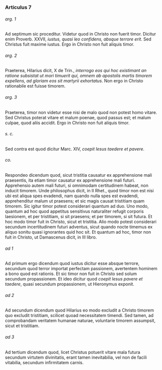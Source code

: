 ### Articulus 7

###### arg. 1
Ad septimum sic proceditur. Videtur quod in Christo non fuerit timor. Dicitur enim Proverb. XXVII, *iustus, quasi leo confidens, absque terrore erit*. Sed Christus fuit maxime iustus. Ergo in Christo non fuit aliquis timor.

###### arg. 2
Praeterea, Hilarius dicit, X de Trin., *interrogo eos qui hoc existimant an ratione subsistat ut mori timuerit qui, omnem ab apostolis mortis timorem expellens, ad gloriam eos sit martyrii exhortatus*. Non ergo in Christo rationabile est fuisse timorem.

###### arg. 3
Praeterea, timor non videtur esse nisi de malo quod non potest homo vitare. Sed Christus poterat vitare et malum poenae, quod passus est; et malum culpae, quod aliis accidit. Ergo in Christo non fuit aliquis timor.

###### s. c.
Sed contra est quod dicitur Marc. XIV, *coepit Iesus taedere et pavere*.

###### co.
Respondeo dicendum quod, sicut tristitia causatur ex apprehensione mali praesentis, ita etiam timor causatur ex apprehensione mali futuri. Apprehensio autem mali futuri, si omnimodam certitudinem habeat, non inducit timorem. Unde philosophus dicit, in II Rhet., quod timor non est nisi ubi est aliqua spes evadendi, nam quando nulla spes est evadendi, apprehenditur malum ut praesens; et sic magis causat tristitiam quam timorem. Sic igitur timor potest considerari quantum ad duo. Uno modo, quantum ad hoc quod appetitus sensitivus naturaliter refugit corporis laesionem, et per tristitiam, si sit praesens; et per timorem, si sit futura. Et hoc modo timor fuit in Christo, sicut et tristitia. Alio modo potest considerari secundum incertitudinem futuri adventus, sicut quando nocte timemus ex aliquo sonitu quasi ignorantes quid hoc sit. Et quantum ad hoc, timor non fuit in Christo, ut Damascenus dicit, in III libro.

###### ad 1
Ad primum ergo dicendum quod iustus dicitur esse absque terrore, secundum quod terror importat perfectam passionem, avertentem hominem a bono quod est rationis. Et sic timor non fuit in Christo sed solum secundum propassionem. Et ideo dicitur quod *coepit Iesus pavere et taedere*, quasi secundum propassionem, ut Hieronymus exponit.

###### ad 2
Ad secundum dicendum quod Hilarius eo modo excludit a Christo timorem quo excludit tristitiam, scilicet quoad necessitatem timendi. Sed tamen, ad comprobandam veritatem humanae naturae, voluntarie timorem assumpsit, sicut et tristitiam.

###### ad 3
Ad tertium dicendum quod, licet Christus potuerit vitare mala futura secundum virtutem divinitatis, erant tamen inevitabilia, vel non de facili vitabilia, secundum infirmitatem carnis.

